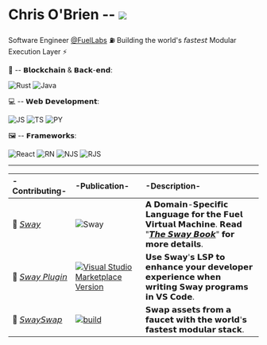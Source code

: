 # Chris O'Brien -- ![](https://www.codewars.com/users/eureka-cpu/badges/small)

Software Engineer [@FuelLabs](https://github.com/FuelLabs) ⛽ Building the world's 𝘧𝘢𝘴𝘵𝘦𝘴𝘵 Modular Execution Layer ⚡

🔗 -- 𝗕𝗹𝗼𝗰𝗸𝗰𝗵𝗮𝗶𝗻 & 𝗕𝗮𝗰𝗸-𝗲𝗻𝗱:

![Rust](https://img.shields.io/badge/Rust-white?style=for-the-badge&logo=rust&logoColor=red) ![Java](https://img.shields.io/badge/Java-ED9B00?style=for-the-badge&logo=java&logoColor=white)

💻 -- 𝗪𝗲𝗯 𝗗𝗲𝘃𝗲𝗹𝗼𝗽𝗺𝗲𝗻𝘁:

![JS](https://img.shields.io/badge/JavaScript-EEFF80?style=for-the-badge&logo=javascript&logoColor=004000) ![TS](https://img.shields.io/badge/TypeScript-B08ACC?style=for-the-badge&logo=typescript&logoColor=white) ![PY](https://img.shields.io/badge/Python-FFD46B?style=for-the-badge&logo=python&logoColor=blue)

🖼 -- 𝗙𝗿𝗮𝗺𝗲𝘄𝗼𝗿𝗸𝘀:

![React](https://img.shields.io/badge/React-skyblue?style=for-the-badge&logo=react&logoColor=white) ![RN](https://img.shields.io/badge/React_Native-lightgreen?style=for-the-badge&logo=react&logoColor=white) ![NJS](https://img.shields.io/badge/next.js-000000?style=for-the-badge&logo=nextdotjs&logoColor=white) ![RJS](https://img.shields.io/badge/Redux-593D88?style=for-the-badge&logo=redux&logoColor=white)

---

| -Contributing- | -Publication- | -Description- |
| :----------------------- | :----- | :------------------------ |
|🌴  [𝘚𝘸𝘢𝘺](https://github.com/FuelLabs/sway) | ![Sway](https://github.com/FuelLabs/sway/actions/workflows/ci.yml/badge.svg) | 𝗔 𝗗𝗼𝗺𝗮𝗶𝗻-𝗦𝗽𝗲𝗰𝗶𝗳𝗶𝗰 𝗟𝗮𝗻𝗴𝘂𝗮𝗴𝗲 𝗳𝗼𝗿 𝘁𝗵𝗲 𝗙𝘂𝗲𝗹 𝗩𝗶𝗿𝘁𝘂𝗮𝗹 𝗠𝗮𝗰𝗵𝗶𝗻𝗲. 𝗥𝗲𝗮𝗱 "[𝙏𝙝𝙚 𝙎𝙬𝙖𝙮 𝘽𝙤𝙤𝙠](https://fuellabs.github.io/sway/latest/index.html)" 𝗳𝗼𝗿 𝗺𝗼𝗿𝗲 𝗱𝗲𝘁𝗮𝗶𝗹𝘀. |
|🧩  [𝘚𝘸𝘢𝘺 𝘗𝘭𝘶𝘨𝘪𝘯](https://github.com/FuelLabs/sway-vscode-plugin) | [![Visual Studio Marketplace Version](https://github.com/FuelLabs/sway-vscode-plugin/actions/workflows/marketplace-publish.yml/badge.svg)](https://marketplace.visualstudio.com/items?itemName=FuelLabs.sway-vscode-plugin)| 𝗨𝘀𝗲 𝗦𝘄𝗮𝘆'𝘀 𝗟𝗦𝗣 𝘁𝗼 𝗲𝗻𝗵𝗮𝗻𝗰𝗲 𝘆𝗼𝘂𝗿 𝗱𝗲𝘃𝗲𝗹𝗼𝗽𝗲𝗿 𝗲𝘅𝗽𝗲𝗿𝗶𝗲𝗻𝗰𝗲 𝘄𝗵𝗲𝗻 𝘄𝗿𝗶𝘁𝗶𝗻𝗴 𝗦𝘄𝗮𝘆 𝗽𝗿𝗼𝗴𝗿𝗮𝗺𝘀 𝗶𝗻 𝗩𝗦 𝗖𝗼𝗱𝗲.|
|💸  [𝘚𝘸𝘢𝘺𝘚𝘸𝘢𝘱](https://github.com/FuelLabs/swayswap) | [![build](https://github.com/FuelLabs/swayswap/actions/workflows/gh-pages.yml/badge.svg)](https://github.com/FuelLabs/swayswap/actions/workflows/gh-pages.yml) | 𝗦𝘄𝗮𝗽 𝗮𝘀𝘀𝗲𝘁𝘀 𝗳𝗿𝗼𝗺 𝗮 𝗳𝗮𝘂𝗰𝗲𝘁 𝘄𝗶𝘁𝗵 𝘁𝗵𝗲 𝘄𝗼𝗿𝗹𝗱'𝘀 𝗳𝗮𝘀𝘁𝗲𝘀𝘁 𝗺𝗼𝗱𝘂𝗹𝗮𝗿 𝘀𝘁𝗮𝗰𝗸. |
